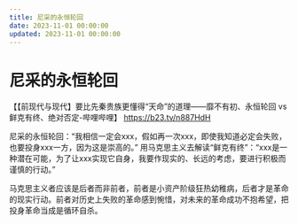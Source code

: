 ```yaml
---
title: 尼采的永恒轮回
date: 2023-11-01 00:00:00
updated: 2023-11-01 00:00:00
---
```


# 尼采的永恒轮回

【【前现代与现代】要比先秦贵族更懂得“天命”的道理——靡不有初、永恒轮回 vs 鲜克有终、绝对否定-哔哩哔哩】 https://b23.tv/n887HdH

尼采的永恒轮回：“我相信一定会xxx，假如再一次xxx，即使我知道必定会失败，也要投身xxx一方，因为这是崇高的。”
用马克思主义去解读“鲜克有终”：“xxx是一种潜在可能，为了让xxx实现它自身，我要作现实的、长远的考虑，要进行积极而谨慎的行动。”

马克思主义者应该是后者而非前者，前者是小资产阶级狂热幼稚病，后者才是革命的现实行动。前者对历史上失败的革命感到惋惜，对未来的革命成功不抱希望，把投身革命当成是循环自杀。
